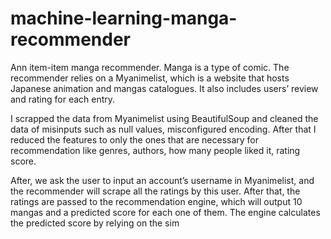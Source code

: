 # machine-learning-manga-recommender
Ann item-item manga recommender. Manga is a type of comic. The recommender relies on a Myanimelist, which is a website that hosts Japanese animation and mangas catalogues. It also includes users’ review and rating for each entry.

I scrapped the data from Myanimelist using BeautifulSoup and cleaned the data of misinputs such as null values, misconfigured encoding. After that I reduced the features to only the ones that are necessary for recommendation like genres, authors, how many people liked it, rating score.

After, we ask the user to input an account’s username in Myanimelist, and the recommender will scrape all the ratings by this user. After that, the ratings are passed to the recommendation engine, which will output 10 mangas and a predicted score for each one of them. The engine calculates the predicted score by relying on the sim
